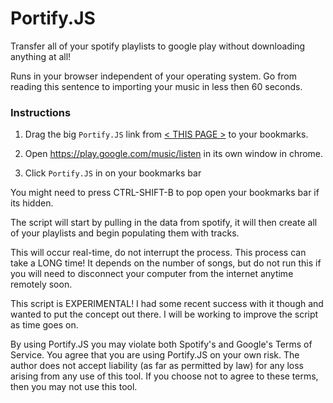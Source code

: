 # Portify.JS

Transfer all of your spotify playlists to google play without downloading anything at all!

Runs in your browser independent of your operating system. Go from reading this sentence to importing your music in less then 60 seconds.

### Instructions

1. Drag the big <code>Portify.JS</code> link from [< THIS PAGE >](https://rawgit.com/jordam/Portify.JS/master/helper.html) to your bookmarks.

2. Open https://play.google.com/music/listen in its own window in chrome.

3. Click <code>Portify.JS</code> in on your bookmarks bar

You might need to press CTRL-SHIFT-B to pop open your bookmarks bar if its hidden.

The script will start by pulling in the data from spotify, it will then create all of your playlists and begin populating them with tracks.

This will occur real-time, do not interrupt the process. This process can take a LONG time! It depends on the number of songs, but do not run this if you will need to disconnect your computer from the internet anytime remotely soon.

This script is EXPERIMENTAL! I had some recent success with it though and wanted to put the concept out there. I will be working to improve the script as time goes on.

By using Portify.JS you may violate both Spotify's and Google's Terms of Service. You agree that you are using Portify.JS on your own risk. The author does not accept liability (as far as permitted by law) for any loss arising from any use of this tool. If you choose not to agree to these terms, then you may not use this tool.